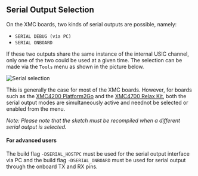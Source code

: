 ## Serial Output Selection

On the XMC boards, two kinds of serial outputs are possible, namely:

* `SERIAL DEBUG (via PC)`
* `SERIAL ONBOARD`


If these two outputs share the same instance of the internal USIC channel, only one of the two could be used at a given time. The selection can be made via the `Tools` menu as shown in the picture below. 

![Serial selection](https://github.com/Infineon/Assets/blob/version-2.x/Pictures/serial_selection.png)

This is generally the case for most of the XMC boards. However, for boards such as the [XMC4200 Platform2Go](https://github.com/Infineon/XMC-for-Arduino/wiki/XMC4200-Platform2Go) and the [XMC4700 Relax Kit](https://github.com/Infineon/XMC-for-Arduino/wiki/XMC4700-Relax-Kit), both the serial output modes are simultaneously active and neednot be selected or enabled from the menu.  

*Note: Please note that the sketch must be recompiled when a different serial output is selected.*

#### For advanced users

The build flag `-DSERIAL_HOSTPC` must be used for the serial output interface via PC and the build flag `-DSERIAL_ONBOARD` must be used for serial output through the onboard TX and RX pins.